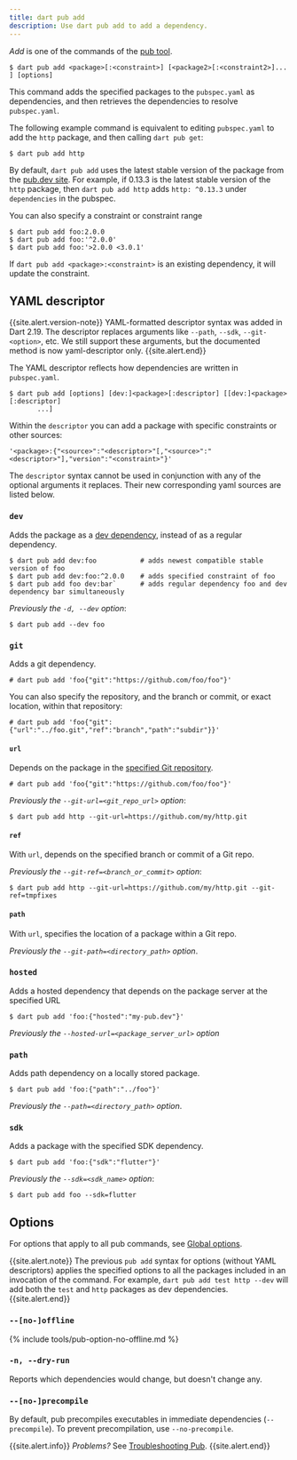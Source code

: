 ```yaml
---
title: dart pub add
description: Use dart pub add to add a dependency.
---
```


_Add_ is one of the commands of the [pub tool](/tools/pub/cmd).

```nocode
$ dart pub add <package>[:<constraint>] [<package2>[:<constraint2>]... ] [options]
```

This command adds the specified packages to the `pubspec.yaml` as dependencies, 
and then retrieves the dependencies to resolve `pubspec.yaml`.  

The following example command is equivalent to
editing `pubspec.yaml` to add the `http` package, 
and then calling `dart pub get`:

```terminal
$ dart pub add http
```

By default, `dart pub add` uses the
latest stable version of the package from the [pub.dev site]({{site.pub}}).
For example, if 0.13.3 is the latest stable version of the `http` package,
then `dart pub add http` adds
`http: ^0.13.3` under `dependencies` in the pubspec.

You can also specify a constraint or constraint range

```terminal
$ dart pub add foo:2.0.0
$ dart pub add foo:'^2.0.0'
$ dart pub add foo:'>2.0.0 <3.0.1'
```

If `dart pub add <package>:<constraint>` is an existing dependency,
it will update the constraint.

## YAML descriptor

{{site.alert.version-note}}
  YAML-formatted descriptor syntax was added in Dart 2.19.
  The descriptor replaces arguments like `--path`, `--sdk`, `--git-<option>`, etc.
  We still support these arguments, but the documented method is now yaml-descriptor only.
{{site.alert.end}}

The YAML descriptor reflects how dependencies are written in `pubspec.yaml`.

```nocode
$ dart pub add [options] [dev:]<package>[:descriptor] [[dev:]<package>[:descriptor]
       ...]
```

Within the `descriptor` you can add a package with specific constraints or other sources:
```nocode
'<package>:{"<source>":"<descriptor>"[,"<source>":"<descriptor>"],"version":"<constraint>"}'
```

The `descriptor` syntax cannot be used in conjunction with any of the optional arguments it replaces.
Their new corresponding yaml sources are listed below.

### `dev`

Adds the package as a [dev dependency][],
instead of as a regular dependency.

[dev dependency]: /tools/pub/dependencies#dev-dependencies

```terminal
$ dart pub add dev:foo           # adds newest compatible stable version of foo
$ dart pub add dev:foo:^2.0.0    # adds specified constraint of foo
$ dart pub add foo dev:bar`      # adds regular dependency foo and dev dependency bar simultaneously
```

_Previously the `-d, --dev` option_:

```terminal
$ dart pub add --dev foo
```

### `git` 

Adds a git dependency. 

```terminal
# dart pub add 'foo{"git":"https://github.com/foo/foo"}'
```

You can also specify the repository, and the branch or commit, or exact location, within that repository:

```terminal
# dart pub add 'foo{"git":{"url":"../foo.git","ref":"branch","path":"subdir"}}'
```

#### `url`

Depends on the package in the
[specified Git repository](/tools/pub/dependencies#git-packages).

```terminal
# dart pub add 'foo{"git":"https://github.com/foo/foo"}'
```

_Previously the `--git-url=<git_repo_url>` option_:

```terminal
$ dart pub add http --git-url=https://github.com/my/http.git
```

#### `ref`

With `url`, depends on the specified branch or commit of a Git repo.

_Previously the `--git-ref=<branch_or_commit>` option_:

```terminal
$ dart pub add http --git-url=https://github.com/my/http.git --git-ref=tmpfixes
```

#### `path`

With `url`, specifies the location of a package within a Git repo.

_Previously the `--git-path=<directory_path>` option_.

### `hosted`

Adds a hosted dependency that depends on
the package server at the specified URL

```terminal
$ dart pub add 'foo:{"hosted":"my-pub.dev"}'
```

_Previously the `--hosted-url=<package_server_url>` option_

### `path`

Adds path dependency on a locally stored package.

```terminal 
$ dart pub add 'foo:{"path":"../foo"}'
```

_Previously the `--path=<directory_path>` option_.

### `sdk`

Adds a package with the specified SDK dependency.

```terminal
$ dart pub add 'foo:{"sdk":"flutter"}'
```

_Previously the `--sdk=<sdk_name>` option_:

```terminal
$ dart pub add foo --sdk=flutter
```

## Options

For options that apply to all pub commands, see
[Global options](/tools/pub/cmd#global-options).

{{site.alert.note}}
  The previous `pub add` syntax for options
  (without YAML descriptors) applies the
  specified options to all the packages
  included in an invocation of the command.
  For example, `dart pub add test http --dev` 
  will add both the `test` and `http` packages 
  as dev dependencies.
{{site.alert.end}}

### `--[no-]offline`

{% include tools/pub-option-no-offline.md %}

### `-n, --dry-run`

Reports which dependencies would change,
but doesn't change any.

### `--[no-]precompile`

By default, pub precompiles executables
in immediate dependencies (`--precompile`).
To prevent precompilation, use `--no-precompile`.

{{site.alert.info}}
  *Problems?*
  See [Troubleshooting Pub](/tools/pub/troubleshoot).
{{site.alert.end}}
